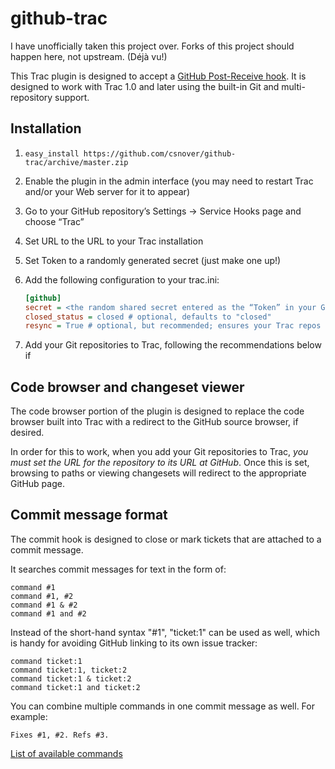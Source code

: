 github-trac
===========

I have unofficially taken this project over. Forks of this project should happen here, not upstream. (Déjà vu!)

This Trac plugin is designed to accept a [GitHub Post-Receive hook](https://help.github.com/articles/post-receive-hooks).
It is designed to work with Trac 1.0 and later using the built-in Git and multi-repository support.

Installation
------------

1. `easy_install https://github.com/csnover/github-trac/archive/master.zip`
2. Enable the plugin in the admin interface (you may need to restart Trac and/or your Web server for it to appear)
3. Go to your GitHub repository’s Settings → Service Hooks page and choose “Trac”
4. Set URL to the URL to your Trac installation
5. Set Token to a randomly generated secret (just make one up!)
6. Add the following configuration to your trac.ini:

   ```ini
   [github]
   secret = <the random shared secret entered as the “Token” in your GitHub settings>
   closed_status = closed # optional, defaults to "closed"
   resync = True # optional, but recommended; ensures your Trac repos are in sync after a GH commit
   ```
7. Add your Git repositories to Trac, following the recommendations below if

Code browser and changeset viewer
---------------------------------

The code browser portion of the plugin is designed to replace the code browser built into Trac with a
redirect to the GitHub source browser, if desired.

In order for this to work, when you add your Git repositories to Trac, *you must set the URL for the repository to its
URL at GitHub*. Once this is set, browsing to paths or viewing changesets will redirect to the appropriate GitHub page.

Commit message format
---------------------

The commit hook is designed to close or mark tickets that are attached to a commit message.

It searches commit messages for text in the form of:

```
command #1
command #1, #2
command #1 & #2
command #1 and #2
```

Instead of the short-hand syntax "#1", "ticket:1" can be used as well, which is handy for avoiding GitHub linking
to its own issue tracker:

```
command ticket:1
command ticket:1, ticket:2
command ticket:1 & ticket:2
command ticket:1 and ticket:2
```

You can combine multiple commands in one commit message as well. For example:

```
Fixes #1, #2. Refs #3.
```

[List of available commands](https://github.com/csnover/github-trac/blob/master/github/hook.py#L76-L87)